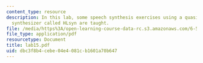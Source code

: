 ```yaml
---
content_type: resource
description: In this lab, some speech synthesis exercises using a quasi-articulatory
  synthesizer called HLsyn are taught.
file: /media/https%3A/open-learning-course-data-rc.s3.amazonaws.com/6-542j-laboratory-on-the-physiology-acoustics-and-perception-of-speech-fall-2005/dbc3f8b4cebe04e4081cb1601a70b647_lab15.pdf
file_type: application/pdf
resourcetype: Document
title: lab15.pdf
uid: dbc3f8b4-cebe-04e4-081c-b1601a70b647
---
```

